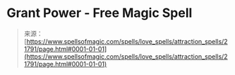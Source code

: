 <!--yml
category: 未分类
date: 2024-06-12 19:05:36
-->

# Grant Power - Free Magic Spell

> 来源：[https://www.spellsofmagic.com/spells/love_spells/attraction_spells/21791/page.html#0001-01-01](https://www.spellsofmagic.com/spells/love_spells/attraction_spells/21791/page.html#0001-01-01)